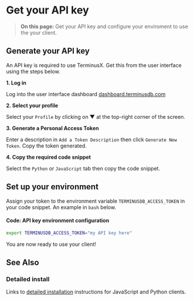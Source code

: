 # Get your API key

> **On this page:** Get your API key and configure your enviroment to use the your client.

## Generate your API key

An API key is required to use TerminusX. Get this from the user interface using the steps below.

**1. Log in**

Log into the user interface dashboard [dashboard.terminusdb.com](https://dashboard.terminusdb.com)

**2. Select your profile**

Select your `Profile` by clicking on ▼ at the top-right corner of the screen.

**3. Generate a Personal Access Token**

Enter a description in `Add a Token Description` then click `Generate New Token`. Copy the token generated.

**4. Copy the required code snippet**

Select the `Python` or `JavaScript` tab then copy the code snippet.

## Set up your environment

Assign your token to the environment variable `TERMINUSDB_ACCESS_TOKEN` in your code snippet. An example in `bash` below.

#### Code: API key environment configuration

```bash
export TERMINUSDB_ACCESS_TOKEN="my API key here"
```

You are now ready to use your client!

## See Also

### Detailed install

Links to [detailed installation](../../../terminusx/quick-start/terminusx/install/) instructions for JavaScript and Python clients.

